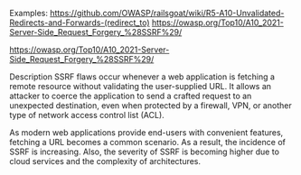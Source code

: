 Examples:
https://github.com/OWASP/railsgoat/wiki/R5-A10-Unvalidated-Redirects-and-Forwards-(redirect_to)
https://owasp.org/Top10/A10_2021-Server-Side_Request_Forgery_%28SSRF%29/



https://owasp.org/Top10/A10_2021-Server-Side_Request_Forgery_%28SSRF%29/

Description
SSRF flaws occur whenever a web application is fetching a remote resource without validating the user-supplied URL. It allows an attacker to coerce the application to send a crafted request to an unexpected destination, even when protected by a firewall, VPN, or another type of network access control list (ACL).

As modern web applications provide end-users with convenient features, fetching a URL becomes a common scenario. As a result, the incidence of SSRF is increasing. Also, the severity of SSRF is becoming higher due to cloud services and the complexity of architectures.